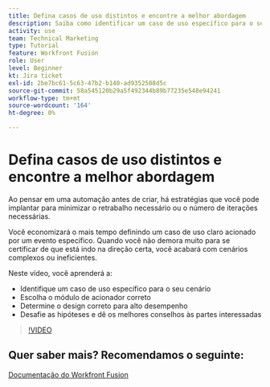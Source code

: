 ```yaml
---
title: Defina casos de uso distintos e encontre a melhor abordagem
description: Saiba como identificar um caso de uso específico para o seu cenário, determinar o design correto e fornecer aos participantes as melhores recomendações em [!DNL Adobe Workfront Fusion].
activity: use
team: Technical Marketing
type: Tutorial
feature: Workfront Fusion
role: User
level: Beginner
kt: Jira ticket
exl-id: 2be7bc61-5c63-47b2-b140-ad9352508d5c
source-git-commit: 58a545120b29a5f492344b89b77235e548e94241
workflow-type: tm+mt
source-wordcount: '164'
ht-degree: 0%

---
```


# Defina casos de uso distintos e encontre a melhor abordagem

Ao pensar em uma automação antes de criar, há estratégias que você pode implantar para minimizar o retrabalho necessário ou o número de iterações necessárias.

Você economizará o mais tempo definindo um caso de uso claro acionado por um evento específico. Quando você não demora muito para se certificar de que está indo na direção certa, você acabará com cenários complexos ou ineficientes.

Neste vídeo, você aprenderá a:

* Identifique um caso de uso específico para o seu cenário
* Escolha o módulo de acionador correto
* Determine o design correto para alto desempenho
* Desafie as hipóteses e dê os melhores conselhos às partes interessadas

>[!VIDEO](https://video.tv.adobe.com/v/335311/?quality=12)

## Quer saber mais? Recomendamos o seguinte:

[Documentação do Workfront Fusion](https://experienceleague.adobe.com/docs/workfront/using/adobe-workfront-fusion/workfront-fusion-2.html?lang=en)
